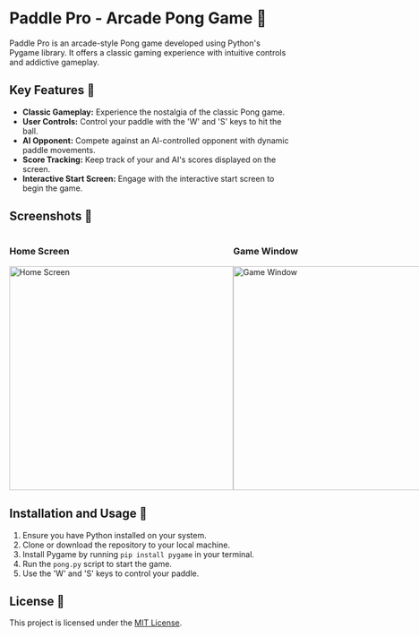 # Paddle Pro - Arcade Pong Game 🏓

Paddle Pro is an arcade-style Pong game developed using Python's Pygame library. It offers a classic gaming experience with intuitive controls and addictive gameplay.

## Key Features 🌟

- **Classic Gameplay:** Experience the nostalgia of the classic Pong game.
- **User Controls:** Control your paddle with the 'W' and 'S' keys to hit the ball.
- **AI Opponent:** Compete against an AI-controlled opponent with dynamic paddle movements.
- **Score Tracking:** Keep track of your and AI's scores displayed on the screen.
- **Interactive Start Screen:** Engage with the interactive start screen to begin the game.

## Screenshots 📸

<div style="display: flex; justify-content: space-around;">
    <div>
        <h3>Home Screen</h3>
        <img src="https://github.com/charvijain12/PaddlePro/assets/97164074/f55be878-09a5-4722-9382-f9e4fe02faee" alt="Home Screen" width="400">
    </div>
    <div>
        <h3>Game Window</h3>
        <img src="https://github.com/charvijain12/PaddlePro/assets/97164074/1b9f9a28-d2c4-4150-b9c9-b3e0abee15ff" alt="Game Window" width="400">
    </div>
</div>

## Installation and Usage 🚀

1. Ensure you have Python installed on your system.
2. Clone or download the repository to your local machine.
3. Install Pygame by running `pip install pygame` in your terminal.
4. Run the `pong.py` script to start the game.
5. Use the 'W' and 'S' keys to control your paddle.

## License 📄

This project is licensed under the [MIT License](LICENSE).
